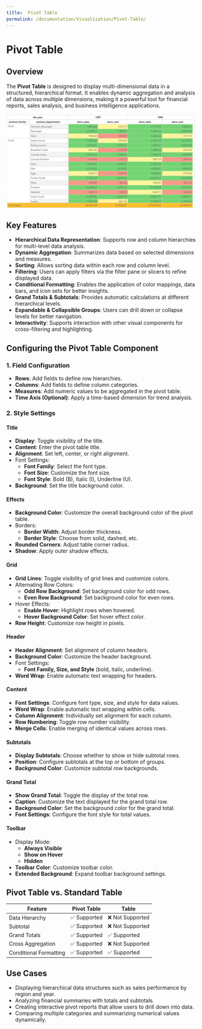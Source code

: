 ```yaml
---
title:  Pivot Table
permalink: /documentation/Visualization/Pivot-Table/
---
```


# Pivot Table

## Overview

The **Pivot Table** is designed to display multi-dimensional data in a structured, hierarchical format. It enables dynamic aggregation and analysis of data across multiple dimensions, making it a powerful tool for financial reports, sales analysis, and business intelligence applications.

<div align="left"><img src="./../images/image-20250317214909632.png"   /></div>

## Key Features

- **Hierarchical Data Representation**: Supports row and column hierarchies for multi-level data analysis.
- **Dynamic Aggregation**: Summarizes data based on selected dimensions and measures.
- **Sorting**: Allows sorting data within each row and column level.
- **Filtering**: Users can apply filters via the filter pane or slicers to refine displayed data.
- **Conditional Formatting**: Enables the application of color mappings, data bars, and icon sets for better insights.
- **Grand Totals & Subtotals**: Provides automatic calculations at different hierarchical levels.
- **Expandable & Collapsible Groups**: Users can drill down or collapse levels for better navigation.
- **Interactivity**: Supports interaction with other visual components for cross-filtering and highlighting.

## Configuring the Pivot Table Component

### 1. **Field Configuration**

- **Rows**: Add fields to define row hierarchies.
- **Columns**: Add  fields to define column categories.
- **Measures**: Add numeric values to be aggregated in the pivot table.
- **Time Axis (Optional)**: Apply a time-based dimension for trend analysis.

### 2. **Style Settings**

#### Title

- **Display**: Toggle visibility of the title.
- **Content**: Enter the pivot table title.
- **Alignment**: Set left, center, or right alignment.
- Font Settings:
  - **Font Family**: Select the font type.
  - **Font Size**: Customize the font size.
  - **Font Style**: Bold (B), Italic (I), Underline (U).
- **Background**: Set the title background color.

#### Effects

- **Background Color**: Customize the overall background color of the pivot table.
- Borders:
  - **Border Width**: Adjust border thickness.
  - **Border Style**: Choose from solid, dashed, etc.
- **Rounded Corners**: Adjust table corner radius.
- **Shadow**: Apply outer shadow effects.

#### Grid

- **Grid Lines**: Toggle visibility of grid lines and customize colors.
- Alternating Row Colors:
  - **Odd Row Background**: Set background color for odd rows.
  - **Even Row Background**: Set background color for even rows.
- Hover Effects:
  - **Enable Hover**: Highlight rows when hovered.
  - **Hover Background Color**: Set hover effect color.
- **Row Height**: Customize row height in pixels.

#### Header

- **Header Alignment**: Set alignment of column headers.
- **Background Color**: Customize the header background.
- Font Settings:
  - **Font Family, Size, and Style** (bold, italic, underline).
- **Word Wrap**: Enable automatic text wrapping for headers.

#### Content

- **Font Settings**: Configure font type, size, and style for data values.
- **Word Wrap**: Enable automatic text wrapping within cells.
- **Column Alignment**: Individually set alignment for each column.
- **Row Numbering**: Toggle row number visibility.
- **Merge Cells**: Enable merging of identical values across rows.

#### Subtotals

- **Display Subtotals**: Choose whether to show or hide subtotal rows.
- **Position**: Configure subtotals at the top or bottom of groups.
- **Background Color**: Customize subtotal row backgrounds.

#### Grand Total

- **Show Grand Total**: Toggle the display of the total row.
- **Caption**: Customize the text displayed for the grand total row.
- **Background Color**: Set the background color for the grand total.
- **Font Settings**: Configure the font style for total values.

#### Toolbar

- Display Mode:
  - **Always Visible**
  - **Show on Hover**
  - **Hidden**
- **Toolbar Color**: Customize toolbar color.
- **Extended Background**: Expand toolbar background settings.

## Pivot Table vs. Standard Table

| Feature                  | Pivot Table                                         | Table        |
| ------------------------ | ------------------------------------------------------------ | --------------------- |
| Data Hierarchy           | ✅ Supported                                                  | ❌ Not Supported       |
| Subtotal | ✅ Supported                                                  | ❌ Not Supported       |
| Grand Totals | ✅ Supported                                                  | ✅ Supported       |
| Cross Aggregation        | ✅ Supported                                                  | ❌ Not Supported       |
| Conditional Formatting   | ✅ Supported                                                  | ✅ Supported           |

## Use Cases

- Displaying hierarchical data structures such as sales performance by region and year.
- Analyzing financial summaries with totals and subtotals.
- Creating interactive pivot reports that allow users to drill down into data.
- Comparing multiple categories and summarizing numerical values dynamically.
